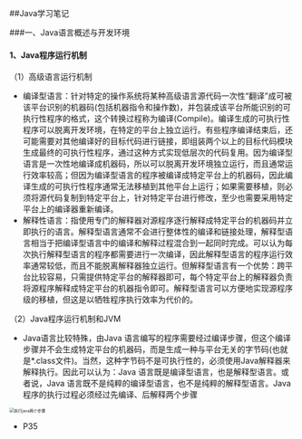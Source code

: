 ##Java学习笔记

###一、Java语言概述与开发环境

#### 1、Java程序运行机制

（1）高级语言运行机制

- ​	编译型语言：针对特定的操作系统将某种高级语言源代码一次性“翻译”成可被该平台识别的机器码(包括机器指令和操作数)，并包装成该平台所能识别的可执行性程序的格式，这个转换过程称为编译(Compile)。编译生成的可执行性程序可以脱离开发环境，在特定的平台上独立运行。
  ​	有些程序编译结束后，还可能需要对其他编译好的目标代码进行链接，即组装两个以上的目标代码模块生成最终的可执行性程序，通过这种方式实现低层次的代码复用。因为编译型语言是一次性地编译成机器码，所以可以脱离开发环境独立运行，而且通常运行效率较高；但因为编译型语言的程序被编译成特定平台上的机器码，因此编译生成的可执行性程序通常无法移植到其他平台上运行；如果需要移植，则必须将源代码复制到特定平台上，针对特定平台进行修改，至少也需要采用特定平台上的编译器重新编译。
- ​	解释性语言：指使用专门的解释器对源程序逐行解释成特定平台的机器码并立即执行的语言。解释型语言通常不会进行整体性的编译和链接处理，解释型语言相当于把编译型语言中的编译和解释过程混合到一起同时完成。
  ​	可以认为每次执行解释型语言的程序都需要进行一次编译，因此解释型语言的程序运行效率通常较低，而且不能脱离解释器独立运行。但解释型语言有一个优势：跨平台比较容易，只需提供特定平台的解释器即可，每个特定平台上的解释器负责将源程序解释成特定平台的机器指令即可。解释型语言可以方便地实现源程序级的移植，但这是以牺牲程序执行效率为代价的。

（2）Java程序运行机制和JVM

- Java语言比较特殊，由Java 语言编写的程序需要经过编译步骤，但这个编译步骤并不会生成特定平台的机器码，而是生成一种与平台无关的字节码(也就是*.class文件)。当然，这种字节码不是可执行性的，必须使用Java解释器来解释执行。因此可以认为：Java 语言既是编译型语言，也是解释型语言。或者说，Java 语言既不是纯粹的编译型语言，也不是纯粹的解释型语言。Java 程序的执行过程必须经过先编译、后解释两个步骤

<img src="C:\Users\13085\Desktop\git_work\Java\图片\执行java两个步骤.png" alt="执行java两个步骤" style="zoom: 50%;" />

- P35